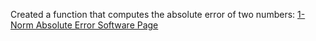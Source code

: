 
Created a function that computes the absolute error of two numbers:
[1-Norm Absolute Error Software Page](https://emilyblackb.github.io/math5610/Software_Manual/1-Normabserr)

      

